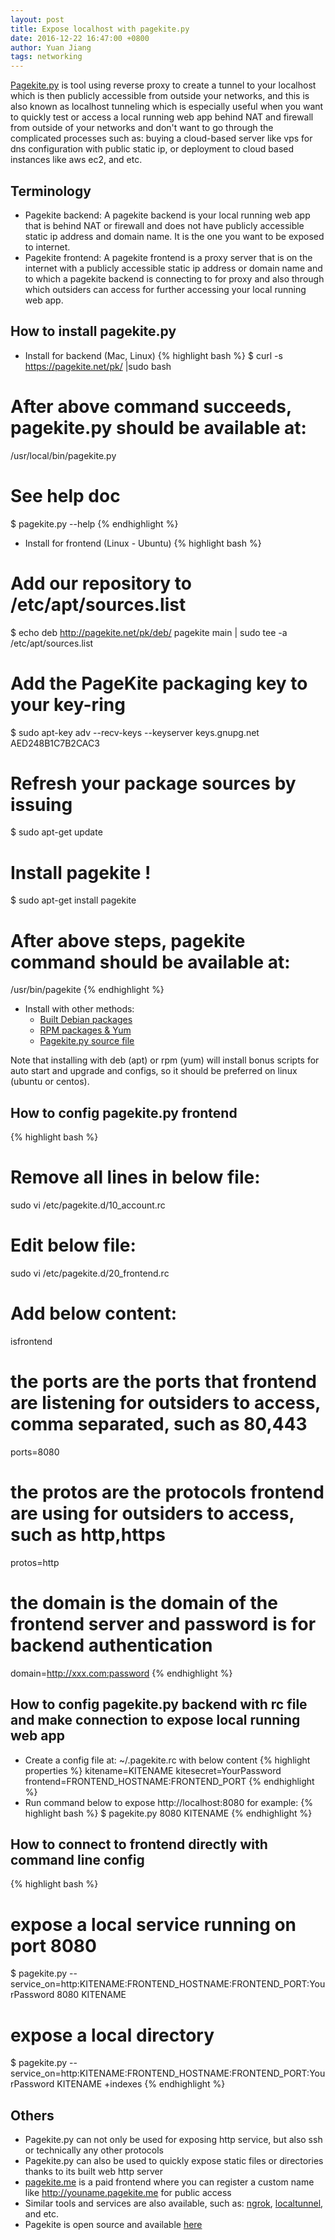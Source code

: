```yaml
---
layout: post
title: Expose localhost with pagekite.py
date: 2016-12-22 16:47:00 +0800
author: Yuan Jiang
tags: networking
---
```


[Pagekite.py](https://pagekite.net/) is tool using reverse proxy to create a tunnel to your localhost which is then publicly accessible from outside your networks, and this is also known as localhost tunneling which is especially useful when you want to quickly test or access a local running web app behind NAT and firewall from outside of your networks and don't want to go through the complicated processes such as: buying a cloud-based server like vps for dns configuration with public static ip, or deployment to cloud based instances like aws ec2, and etc.

## Terminology
- Pagekite backend: A pagekite backend is your local running web app that is behind NAT or firewall and does not have publicly accessible static ip address and domain name. It is the one you want to be exposed to internet.
- Pagekite frontend: A pagekite frontend is a proxy server that is on the internet with a publicly accessible static ip address or domain name and to which a pagekite backend is connecting to for proxy and also through which outsiders can access for further accessing your local running web app.

## How to install pagekite.py
- Install for backend (Mac, Linux)
{% highlight bash %}
$ curl -s https://pagekite.net/pk/ |sudo bash

# After above command succeeds, pagekite.py should be available at:
/usr/local/bin/pagekite.py

# See help doc
$ pagekite.py --help
{% endhighlight %}

- Install for frontend (Linux - Ubuntu)
{% highlight bash %}
# Add our repository to /etc/apt/sources.list
$ echo deb http://pagekite.net/pk/deb/ pagekite main | sudo tee -a /etc/apt/sources.list

# Add the PageKite packaging key to your key-ring
$ sudo apt-key adv --recv-keys --keyserver keys.gnupg.net AED248B1C7B2CAC3

# Refresh your package sources by issuing
$ sudo apt-get update

# Install pagekite !
$ sudo apt-get install pagekite

# After above steps, pagekite command should be available at:
/usr/bin/pagekite
{% endhighlight %}

- Install with other methods:  
  + [Built Debian packages](http://pagekite.net/pk/deb/pool/main/p/)
  + [RPM packages & Yum](http://pagekite.net/wiki/Howto/GNULinux/RpmPackage/)
  + [Pagekite.py source file](http://pagekite.net/downloads)  

Note that installing with deb (apt) or rpm (yum) will install bonus scripts for auto start and upgrade and configs, so it should be preferred on linux (ubuntu or centos).

## How to config pagekite.py frontend
{% highlight bash %}
# Remove all lines in below file:
sudo vi /etc/pagekite.d/10_account.rc

# Edit below file:
sudo vi /etc/pagekite.d/20_frontend.rc
# Add below content:
isfrontend
# the ports are the ports that frontend are listening for outsiders to access, comma separated, such as 80,443
ports=8080
# the protos are the protocols frontend are using for outsiders to access, such as http,https
protos=http
# the domain is the domain of the frontend server and password is for backend authentication
domain=http://xxx.com:password
{% endhighlight %}

## How to config pagekite.py backend with rc file and make connection to expose local running web app
- Create a config file at: ~/.pagekite.rc with below content
{% highlight properties %}
kitename=KITENAME
kitesecret=YourPassword
frontend=FRONTEND_HOSTNAME:FRONTEND_PORT
{% endhighlight %}
- Run command below to expose http://localhost:8080 for example:
{% highlight bash %}
$ pagekite.py 8080 KITENAME
{% endhighlight %}

## How to connect to frontend directly with command line config
{% highlight bash %}
# expose a local service running on port 8080
$ pagekite.py --service_on=http:KITENAME:FRONTEND_HOSTNAME:FRONTEND_PORT:YourPassword 8080 KITENAME

# expose a local directory
$ pagekite.py --service_on=http:KITENAME:FRONTEND_HOSTNAME:FRONTEND_PORT:YourPassword <directory> KITENAME +indexes
{% endhighlight %}

## Others
- Pagekite.py can not only be used for exposing http service, but also ssh or technically any other protocols
- Pagekite.py can also be used to quickly expose static files or directories thanks to its built web http server
- [pagekite.me](http://pagekite.me) is a paid frontend where you can register a custom name like http://youname.pagekite.me for public access
- Similar tools and services are also available, such as: [ngrok](https://ngrok.com/), [localtunnel](https://localtunnel.github.io/www/), and etc.
- Pagekite is open source and available [here](https://github.com/pagekite/PyPagekite)

